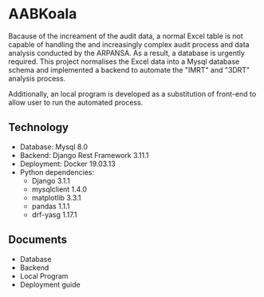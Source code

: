 # AABKoala
Bacause of the increament of the audit data, a normal Excel table is not capable of handling the and increasingly complex audit process and data analysis conducted by the ARPANSA. As a result, a database is urgently required. This project normalises the Excel data into a Mysql database schema and implemented a backend to automate the "IMRT" and "3DRT" analysis process.

Additionally, an local program is developed as a substitution of front-end to allow user to run the automated process.

## Technology
* Database: Mysql 8.0
* Backend: Django Rest Framework 3.11.1
* Deployment: Docker 19.03.13
* Python dependencies:
  * Django 3.1.1
  * mysqlclient 1.4.0
  * matplotlib 3.3.1
  * pandas 1.1.1
  * drf-yasg 1.17.1

## Documents
* Database
* Backend
* Local Program
* Deployment guide
